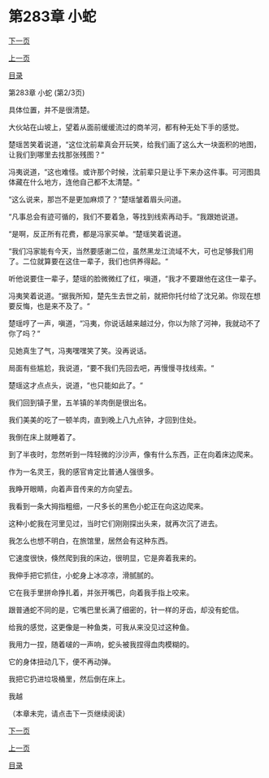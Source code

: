 <h1>第283章    小蛇</h1>
            <div><p><a href="./0848_%E7%AC%AC283%E7%AB%A0_%E5%B0%8F%E8%9B%87.md">下一页</a></p><p><a href="./0846_%E7%AC%AC283%E7%AB%A0_%E5%B0%8F%E8%9B%87.md">上一页</a></p><p><a href="../">目录</a></p></div>
            <div><p>第283章    小蛇 (第2/3页)</p><p>具体位置，并不是很清楚。</p><p>大伙站在山坡上，望着从面前缓缓流过的商羊河，都有种无处下手的感觉。</p><p>楚瑶苦笑着说道，“这位沈前辈真会开玩笑，给我们画了这么大一块面积的地图，让我们到哪里去找那张残图？“</p><p>冯夷说道，“这也难怪。或许那个时候，沈前辈只是让手下来办这件事。可河图具体藏在什么地方，连他自己都不太清楚。“</p><p>“这么说来，那岂不是更加麻烦了？“楚瑶皱着眉头问道。</p><p>“凡事总会有迹可循的，我们不要着急，等找到线索再动手。“我跟她说道。</p><p>“是啊，反正所有花费，都是冯家买单。“楚瑶笑着说道。</p><p>“我们冯家能有今天，当然要感谢二位，虽然黑龙江流域不大，可也足够我们用了。二位就算要在这住一辈子，我们也供养得起。“</p><p>听他说要住一辈子，楚瑶的脸微微红了红，嗔道，“我才不要跟他在这住一辈子。</p><p>冯夷笑着说道。“据我所知，楚先生去世之前，就把你托付给了沈兄弟。你现在想要反悔，也是来不及了。“</p><p>楚瑶哼了一声，嗔道，“冯夷，你说话越来越过分，你以为除了河神，我就动不了你了吗？“</p><p>见她真生了气，冯夷嘿嘿笑了笑。没再说话。</p><p>局面有些尴尬，我说道，“要不我们先回去吧，再慢慢寻找线索。“</p><p>楚瑶这才点点头，说道，“也只能如此了。“</p><p>我们回到镇子里，五羊镇的羊肉倒是很出名。</p><p>我们美美的吃了一顿羊肉，直到晚上八九点钟，才回到住处。</p><p>我倒在床上就睡着了。</p><p>到了半夜时，忽然听到一阵轻微的沙沙声，像有什么东西，正在向着床边爬来。</p><p>作为一名灵王，我的感官肯定比普通人强很多。</p><p>我睁开眼睛，向着声音传来的方向望去。</p><p>我看到一条大拇指粗细，一尺多长的黑色小蛇正在向这边爬来。</p><p>这种小蛇我在河里见过，当时它们刚刚探出头来，就再次沉了进去。</p><p>我怎么也想不明白，在旅馆里，居然会有这种东西。</p><p>它速度很快，倏然爬到我的床边，很明显，它是奔着我来的。</p><p>我伸手把它抓住，小蛇身上冰凉凉，滑腻腻的。</p><p>它在我手里拼命挣扎着，并张开嘴巴，向着我手指上咬来。</p><p>跟普通蛇不同的是，它嘴巴里长满了细密的，针一样的牙齿，却没有蛇信。</p><p>给我的感觉，这更像是一种鱼类，可我从来没见过这种鱼。</p><p>我用力一捏，随着啵的一声响，蛇头被我捏得血肉模糊的。</p><p>它的身体扭动几下，便不再动弹。</p><p>我把它扔进垃圾桶里，然后倒在床上。</p><p>我越</p><p>（本章未完，请点击下一页继续阅读）</p></div>
            <div><p><a href="./0848_%E7%AC%AC283%E7%AB%A0_%E5%B0%8F%E8%9B%87.md">下一页</a></p><p><a href="./0846_%E7%AC%AC283%E7%AB%A0_%E5%B0%8F%E8%9B%87.md">上一页</a></p><p><a href="../">目录</a></p></div>